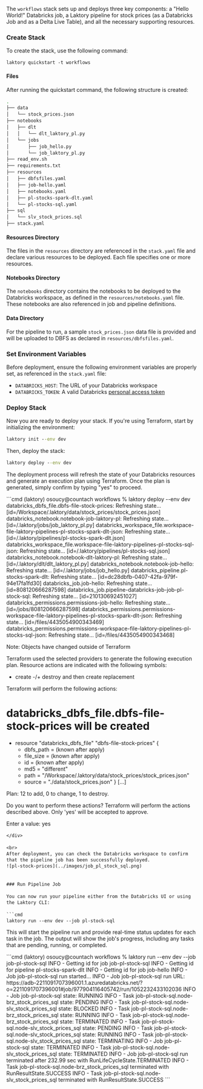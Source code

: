 The `workflows` stack sets up and deploys three key components: a "Hello World!" Databricks job, a Laktory pipeline for
stock prices (as a Databricks Job and as a Delta Live Table), and all the necessary supporting resources.

### Create Stack
To create the stack, use the following command:
```commandline
laktory quickstart -t workflows
```

#### Files
After running the quickstart command, the following structure is created:

```bash
.
├── data
│   └── stock_prices.json
├── notebooks
│   ├── dlt
│   │   └── dlt_laktory_pl.py
│   └── jobs
│       ├── job_hello.py
│       └── job_laktory_pl.py
├── read_env.sh
├── requirements.txt
├── resources
│   ├── dbfsfiles.yaml
│   ├── job-hello.yaml
│   ├── notebooks.yaml
│   ├── pl-stocks-spark-dlt.yaml
│   └── pl-stocks-sql.yaml
├── sql
│   └── slv_stock_prices.sql
├── stack.yaml
```

#### Resources Directory
The files in the `resources` directory are referenced in the `stack.yaml` file and declare various resources to be 
deployed. Each file specifies one or more resources.

#### Notebooks Directory
The `notebooks` directory contains the notebooks to be deployed to the Databricks workspace, as defined in the 
`resources/notebooks.yaml` file. These notebooks are also referenced in job and pipeline definitions.

#### Data Directory
For the pipeline to run, a sample `stock_prices.json` data file is provided and will be uploaded to DBFS as declared in 
`resources/dbfsfiles.yaml`.

### Set Environment Variables
Before deployment, ensure the following environment variables are properly set, as referenced in the `stack.yaml` file:

- `DATABRICKS_HOST`: The URL of your Databricks workspace
- `DATABRICKS_TOKEN`: A valid Databricks [personal access token](https://docs.databricks.com/en/dev-tools/auth/pat.html)

### Deploy Stack
Now you are ready to deploy your stack. If you're using Terraform, start by initializing the environment:

```cmd
laktory init --env dev
```

Then, deploy the stack:
```cmd
laktory deploy --env dev
```

The deployment process will refresh the state of your Databricks resources and generate an execution plan using 
Terraform. Once the plan is generated, simply confirm by typing "yes" to proceed.

<div class="code-output">
```cmd
(laktory) osoucy@countach workflows % laktory deploy --env dev
databricks_dbfs_file.dbfs-file-stock-prices: Refreshing state... [id=/Workspace/.laktory/data/stock_prices/stock_prices.json]
databricks_notebook.notebook-job-laktory-pl: Refreshing state... [id=/.laktory/jobs/job_laktory_pl.py]
databricks_workspace_file.workspace-file-laktory-pipelines-pl-stocks-spark-dlt-json: Refreshing state... [id=/.laktory/pipelines/pl-stocks-spark-dlt.json]
databricks_workspace_file.workspace-file-laktory-pipelines-pl-stocks-sql-json: Refreshing state... [id=/.laktory/pipelines/pl-stocks-sql.json]
databricks_notebook.notebook-dlt-laktory-pl: Refreshing state... [id=/.laktory/dlt/dlt_laktory_pl.py]
databricks_notebook.notebook-job-hello: Refreshing state... [id=/.laktory/jobs/job_hello.py]
databricks_pipeline.pl-stocks-spark-dlt: Refreshing state... [id=dc28dbfb-0407-42fa-979f-94e17fa1fd30]
databricks_job.job-hello: Refreshing state... [id=808120666287598]
databricks_job.pipeline-databricks-job-job-pl-stock-sql: Refreshing state... [id=210130692451027]
databricks_permissions.permissions-job-hello: Refreshing state... [id=/jobs/808120666287598]
databricks_permissions.permissions-workspace-file-laktory-pipelines-pl-stocks-spark-dlt-json: Refreshing state... [id=/files/4435054900343469]
databricks_permissions.permissions-workspace-file-laktory-pipelines-pl-stocks-sql-json: Refreshing state... [id=/files/4435054900343468]

Note: Objects have changed outside of Terraform

Terraform used the selected providers to generate the following execution plan. Resource actions are indicated with the following symbols:
  + create
-/+ destroy and then create replacement

Terraform will perform the following actions:

  # databricks_dbfs_file.dbfs-file-stock-prices will be created
  + resource "databricks_dbfs_file" "dbfs-file-stock-prices" {
      + dbfs_path = (known after apply)
      + file_size = (known after apply)
      + id        = (known after apply)
      + md5       = "different"
      + path      = "/Workspace/.laktory/data/stock_prices/stock_prices.json"
      + source    = "./data/stock_prices.json"
    }
    [...]

Plan: 12 to add, 0 to change, 1 to destroy.

Do you want to perform these actions?
  Terraform will perform the actions described above.
  Only 'yes' will be accepted to approve.

  Enter a value: yes
```
</div>

<br>
After deployment, you can check the Databricks workspace to confirm that the pipeline job has been successfully deployed.
![pl-stock-prices](../images/job_pl_stock_sql.png)


### Run Pipeline Job

You can now run your pipeline either from the Databricks UI or using the Laktory CLI:

```cmd
laktory run --env dev --job pl-stock-sql
```
This will start the pipeline run and provide real-time status updates for each task in the job. The output will show the
job's progress, including any tasks that are pending, running, or completed.

<div class="code-output">
```cmd
(laktory) osoucy@countach workflows % laktory run --env dev --job job-pl-stock-sql
INFO - Getting id for job job-pl-stock-sql
INFO - Getting id for pipeline pl-stocks-spark-dlt
INFO - Getting id for job job-hello
INFO - Job job-pl-stock-sql run started...
INFO - Job job-pl-stock-sql run URL: https://adb-2211091707396001.1.azuredatabricks.net/?o=2211091707396001#job/977904116405742/run/1052232433102036
INFO - Job job-pl-stock-sql state: RUNNING
INFO -    Task job-pl-stock-sql.node-brz_stock_prices_sql state: PENDING
INFO -    Task job-pl-stock-sql.node-slv_stock_prices_sql state: BLOCKED
INFO -    Task job-pl-stock-sql.node-brz_stock_prices_sql state: RUNNING
INFO -    Task job-pl-stock-sql.node-brz_stock_prices_sql state: TERMINATED
INFO -    Task job-pl-stock-sql.node-slv_stock_prices_sql state: PENDING
INFO -    Task job-pl-stock-sql.node-slv_stock_prices_sql state: RUNNING
INFO -    Task job-pl-stock-sql.node-slv_stock_prices_sql state: TERMINATING
INFO - Job job-pl-stock-sql state: TERMINATED
INFO -    Task job-pl-stock-sql.node-slv_stock_prices_sql state: TERMINATED
INFO - Job job-pl-stock-sql run terminated after 232.99 sec with RunLifeCycleState.TERMINATED 
INFO - Task job-pl-stock-sql.node-brz_stock_prices_sql terminated with RunResultState.SUCCESS 
INFO - Task job-pl-stock-sql.node-slv_stock_prices_sql terminated with RunResultState.SUCCESS 
```
</div>
